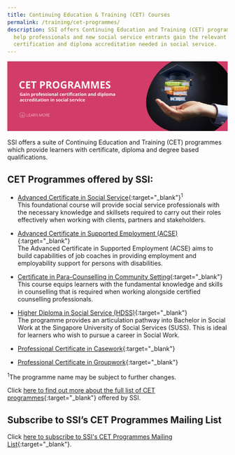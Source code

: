```yaml
---
title: Continuing Education & Training (CET) Courses
permalink: /training/cet-programmes/
description: SSI offers Continuing Education and Training (CET) programmes to
  help professionals and new social service entrants gain the relevant
  certification and diploma accreditation needed in social service.
---
```

![Social Service Institute (SSI) Singapore - Continuing Education &amp; Training (CET) Courses](/images/cet-programmes-banner.png)

SSI offers a suite of Continuing Education and Training (CET) programmes which provide learners with certificate, diploma and degree based qualifications. 

## CET Programmes offered by SSI:

-   [Advanced Certificate in Social Service](/training/cet-programmes/advanced-certificate-in-social-service/){:target="_blank"}<sup>1</sup>
<br> This foundational course will provide social service professionals with the necessary knowledge and skillsets required to carry out their roles effectively when working with clients, partners and stakeholders. 

-   [Advanced Certificate in Supported Employment (ACSE)](/training/cet-programmes/advance-certificate-in-supported-employment/){:target="_blank"}  <br>The Advanced Certificate in Supported Employment (ACSE) aims to build capabilities of job coaches in providing employment and employability support for persons with disabilities.

-   [Certificate in Para-Counselling in Community Setting](/training/cet-programmes/certificate-in-para-counselling/){:target="_blank"}  <br>This course equips learners with the fundamental knowledge and skills in counselling that is required when working alongside certified counselling professionals.

-   [Higher Diploma in Social Service (HDSS)](/training/cet-programmes/higher-diploma-in-social-service/){:target="_blank"}
<br>The programme provides an articulation pathway into Bachelor in Social Work at the Singapore University of Social Services (SUSS). This is ideal for learners who wish to pursue a career in Social Work. 

- [Professional Certificate in Casework](https://www.ssi.gov.sg/training/cet-programmes/professional-certificate-in-casework/){:target="_blank"}

- [Professional Certificate in Groupwork](https://www.ssi.gov.sg/training/cet-programmes/professional-certificate-in-group-work/){:target="_blank"}

<sup>1</sup>The programme name may be subject to further changes.

Click [here to find out more about the full list of CET programmes](https://iltms.ssi.gov.sg/registration/Course){:target="_blank"} offered by SSI.


## **Subscribe to SSI’s CET Programmes Mailing List**

Click [here to subscribe to SSI's CET Programmes Mailing List](https://form.gov.sg/#!/62062a0f8cb95c001235e55d){:target="_blank"}.